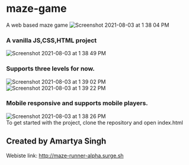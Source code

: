 # maze-game
A web based maze game
![Screenshot 2021-08-03 at 1 38 04 PM](https://user-images.githubusercontent.com/53113365/127980971-932c1855-89d5-43cf-8176-37ac6d46cf66.png)
<br>
### A vanilla JS,CSS,HTML project
![Screenshot 2021-08-03 at 1 38 49 PM](https://user-images.githubusercontent.com/53113365/127981041-4803fad5-0d52-42db-9e29-1a2b55e606a9.png)
<br>
### Supports three levels for now.
![Screenshot 2021-08-03 at 1 39 02 PM](https://user-images.githubusercontent.com/53113365/127981078-457d2fb1-77f0-40b9-8ba0-e4c555cdbd39.png)
![Screenshot 2021-08-03 at 1 39 22 PM](https://user-images.githubusercontent.com/53113365/127981117-7e7bb833-195b-4759-97ec-41a89375e8fb.png)
<br>
### Mobile responsive and supports mobile players. 
![Screenshot 2021-08-03 at 1 38 26 PM](https://user-images.githubusercontent.com/53113365/127981010-61ee8b4d-5798-4184-b926-2ce8383748cb.png)
<br>
To get started with the project, clone the repository and open index.html
## Created by Amartya Singh
Webiste link: http://maze-runner-alpha.surge.sh

